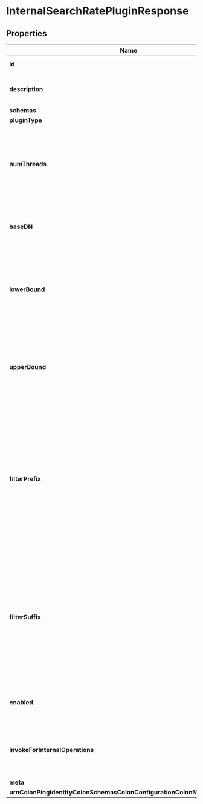 

# InternalSearchRatePluginResponse


## Properties

| Name | Type | Description | Notes |
|------------ | ------------- | ------------- | -------------|
|**id** | **String** | Name of the Plugin |  |
|**description** | **String** | A description for this Plugin |  [optional] |
|**schemas** | **List&lt;EnuminternalSearchRatePluginSchemaUrn&gt;** |  |  |
|**pluginType** | **List&lt;EnumpluginPluginTypeProp&gt;** |  |  |
|**numThreads** | **Integer** | Specifies the number of concurrent threads that should be used to process the search operations. |  |
|**baseDN** | **String** | Specifies the base DN to use for the searches to perform. |  |
|**lowerBound** | **Integer** | Specifies the lower bound for the numeric value which will be inserted into the search filter. |  [optional] |
|**upperBound** | **Integer** | Specifies the upper bound for the numeric value which will be inserted into the search filter. |  [optional] |
|**filterPrefix** | **String** | Specifies a prefix which will be used in front of the randomly-selected numeric value in all search filters used. If no upper bound is defined, then this should contain the entire filter string. |  |
|**filterSuffix** | **String** | Specifies a suffix which will be used after of the randomly-selected numeric value in all search filters used. If no upper bound is defined, then this should be omitted. |  [optional] |
|**enabled** | **Boolean** | Indicates whether the plug-in is enabled for use. |  |
|**invokeForInternalOperations** | **Boolean** | Indicates whether the plug-in should be invoked for internal operations. |  [optional] |
|**meta** | [**MetaMeta**](MetaMeta.md) |  |  [optional] |
|**urnColonPingidentityColonSchemasColonConfigurationColonMessagesColon20** | [**MetaUrnPingidentitySchemasConfigurationMessages20**](MetaUrnPingidentitySchemasConfigurationMessages20.md) |  |  [optional] |




